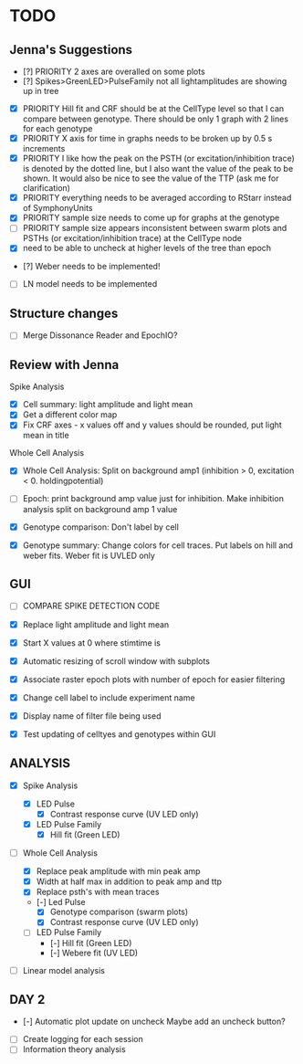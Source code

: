 # TODO 

## Jenna's Suggestions

- [?] PRIORITY 2 axes are overalled on some plots
- [?] Spikes>GreenLED>PulseFamily not all lightamplitudes are showing up in tree
- [X] PRIORITY Hill fit and CRF should be at the CellType level so that I can compare between genotype. There should be only 1 graph with 2 lines for each genotype
- [X] PRIORITY X axis for time in graphs needs to be broken up by 0.5 s increments
- [X] PRIORITY I like how the peak on the PSTH (or excitation/inhibition trace)  is denoted by the dotted line, but I also want the value of the peak to be shown. It would also be nice to see the value of the TTP (ask me for clarification)
- [X] PRIORITY everything needs to be averaged according to RStarr instead of SymphonyUnits
- [X] PRIORITY sample size needs to come up for graphs at the genotype
- [ ] PRIORITY sample size appears inconsistent between swarm plots and PSTHs (or excitation/inhibition trace)  at the CellType node
- [X] need to be able to uncheck at higher levels of the tree than epoch
- [?] Weber needs to be implemented!
- [ ] LN model needs to be implemented


## Structure changes

- [ ] Merge Dissonance Reader and EpochIO?

## Review with Jenna

Spike Analysis
- [X] Cell summary: light amplitude and light mean
- [X] Get a different color map
- [X] Fix CRF axes - x values off and y values should be rounded, put light mean in title

Whole Cell Analysis
- [X] Whole Cell Analysis: Split on background amp1 (inhibition > 0, excitation < 0. holdingpotential)
- [ ] Epoch: print background amp value just for inhibition. Make inhibition analysis split on background amp 1 value
- [X] Genotype comparison: Don't label by cell
- [X] Genotype summary: Change colors for cell traces. Put labels on hill and weber fits. Weber fit is UVLED only


## GUI
- [ ] COMPARE SPIKE DETECTION CODE
- [X] Replace light amplitude and light mean
- [X] Start X values at 0 where stimtime is
- [X] Automatic resizing of scroll window with subplots
- [X] Associate raster epoch plots with number of epoch for easier filtering
- [X] Change cell label to include experiment name
- [X] Display name of filter file being used

- [X] Test updating of celltyes and genotypes within GUI

## ANALYSIS
- [X] Spike Analysis
    - [X] LED Pulse
        - [X] Contrast response curve (UV LED only)
    - [X] LED Pulse Family
        - [X] Hill fit (Green LED)
- [ ] Whole Cell Analysis
    - [X] Replace peak amplitude with min peak amp
    - [X] Width at half max in addition to peak amp and ttp
    - [X] Replace psth's with mean traces
    - [-] Led Pulse 
        - [x] Genotype comparison (swarm plots)
        - [X] Contrast response curve (UV LED only)
    - [ ] LED Pulse Family
        - [-] Hill fit (Green LED)
        - [-] Webere fit (UV LED)
- [ ] Linear model analysis


## DAY 2
- [-] Automatic plot update on uncheck Maybe add an uncheck button?
- [ ] Create logging for each session
- [ ] Information theory analysis